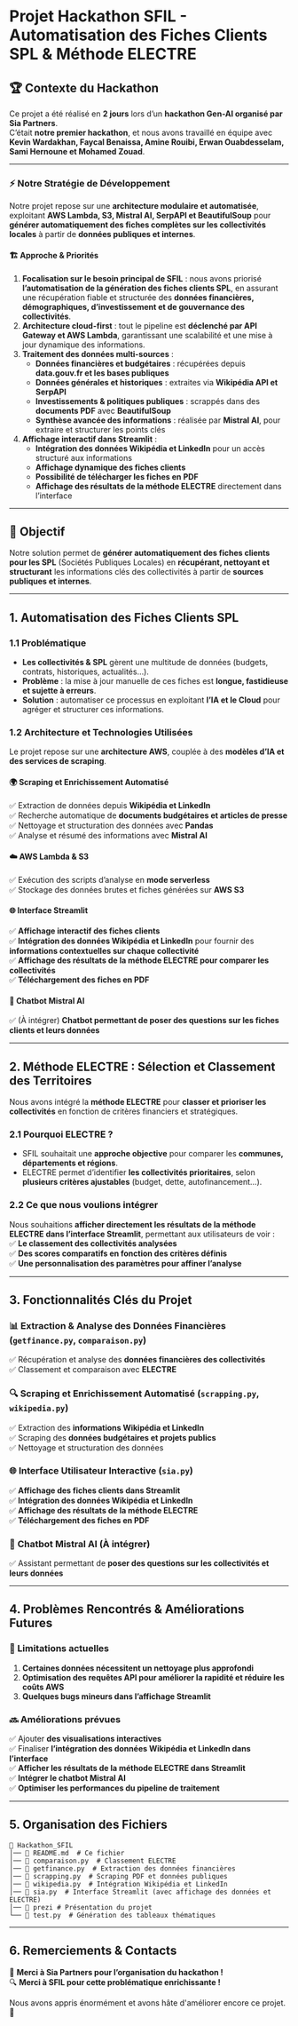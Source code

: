 # **Projet Hackathon SFIL - Automatisation des Fiches Clients SPL & Méthode ELECTRE**  

## 🏆 **Contexte du Hackathon**  

Ce projet a été réalisé en **2 jours** lors d’un **hackathon Gen-AI organisé par Sia Partners**.  
C’était **notre premier hackathon**, et nous avons travaillé en équipe avec **Kevin Wardakhan, Faycal Benaissa, Amine Rouibi, Erwan Ouabdesselam, Sami Hernoune et Mohamed Zouad**.  

---

### ⚡ **Notre Stratégie de Développement**  

Notre projet repose sur une **architecture modulaire et automatisée**, exploitant **AWS Lambda, S3, Mistral AI, SerpAPI et BeautifulSoup** pour **générer automatiquement des fiches complètes sur les collectivités locales** à partir de **données publiques et internes**.  

#### 🏗 **Approche & Priorités**  

1. **Focalisation sur le besoin principal de SFIL** : nous avons priorisé **l’automatisation de la génération des fiches clients SPL**, en assurant une récupération fiable et structurée des **données financières, démographiques, d’investissement et de gouvernance des collectivités**.  
2. **Architecture cloud-first** : tout le pipeline est **déclenché par API Gateway et AWS Lambda**, garantissant une scalabilité et une mise à jour dynamique des informations.  
3. **Traitement des données multi-sources** :  
   - **Données financières et budgétaires** : récupérées depuis **data.gouv.fr et les bases publiques**  
   - **Données générales et historiques** : extraites via **Wikipédia API et SerpAPI**  
   - **Investissements & politiques publiques** : scrappés dans des **documents PDF** avec **BeautifulSoup**  
   - **Synthèse avancée des informations** : réalisée par **Mistral AI**, pour extraire et structurer les points clés  
4. **Affichage interactif dans Streamlit** :  
   - **Intégration des données Wikipédia et LinkedIn** pour un accès structuré aux informations  
   - **Affichage dynamique des fiches clients**  
   - **Possibilité de télécharger les fiches en PDF**  
   - **Affichage des résultats de la méthode ELECTRE** directement dans l’interface  

---

## 🚀 **Objectif**  

Notre solution permet de **générer automatiquement des fiches clients pour les SPL** (Sociétés Publiques Locales) en **récupérant, nettoyant et structurant** les informations clés des collectivités à partir de **sources publiques et internes**.  

---

## **1. Automatisation des Fiches Clients SPL**  

### 1.1 **Problématique**  

- **Les collectivités & SPL** gèrent une multitude de données (budgets, contrats, historiques, actualités…).  
- **Problème** : la mise à jour manuelle de ces fiches est **longue, fastidieuse et sujette à erreurs**.  
- **Solution** : automatiser ce processus en exploitant **l’IA et le Cloud** pour agréger et structurer ces informations.  

### 1.2 **Architecture et Technologies Utilisées**  

Le projet repose sur une **architecture AWS**, couplée à des **modèles d’IA et des services de scraping**.  

#### **🌍 Scraping et Enrichissement Automatisé**  
✅ Extraction de données depuis **Wikipédia et LinkedIn**  
✅ Recherche automatique de **documents budgétaires et articles de presse**  
✅ Nettoyage et structuration des données avec **Pandas**  
✅ Analyse et résumé des informations avec **Mistral AI**  

#### **☁️ AWS Lambda & S3**  
✅ Exécution des scripts d’analyse en **mode serverless**  
✅ Stockage des données brutes et fiches générées sur **AWS S3**  

#### **🌐 Interface Streamlit**  
✅ **Affichage interactif des fiches clients**  
✅ **Intégration des données Wikipédia et LinkedIn** pour fournir des **informations contextuelles sur chaque collectivité**  
✅ **Affichage des résultats de la méthode ELECTRE pour comparer les collectivités**  
✅ **Téléchargement des fiches en PDF**  

#### **🧠 Chatbot Mistral AI**  
✅ (À intégrer) **Chatbot permettant de poser des questions sur les fiches clients et leurs données**  

---

## **2. Méthode ELECTRE : Sélection et Classement des Territoires**  

Nous avons intégré la **méthode ELECTRE** pour **classer et prioriser les collectivités** en fonction de critères financiers et stratégiques.  

### 2.1 **Pourquoi ELECTRE ?**  

- SFIL souhaitait une **approche objective** pour comparer les **communes, départements et régions**.  
- ELECTRE permet d’identifier **les collectivités prioritaires**, selon **plusieurs critères ajustables** (budget, dette, autofinancement…).  

### 2.2 **Ce que nous voulions intégrer**  
Nous souhaitions **afficher directement les résultats de la méthode ELECTRE dans l’interface Streamlit**, permettant aux utilisateurs de voir :  
✅ **Le classement des collectivités analysées**  
✅ **Des scores comparatifs en fonction des critères définis**  
✅ **Une personnalisation des paramètres pour affiner l’analyse**  

---

## **3. Fonctionnalités Clés du Projet**  

### 📊 **Extraction & Analyse des Données Financières** (`getfinance.py`, `comparaison.py`)  
✅ Récupération et analyse des **données financières des collectivités**  
✅ Classement et comparaison avec **ELECTRE**  

### 🔍 **Scraping et Enrichissement Automatisé** (`scrapping.py`, `wikipedia.py`)  
✅ Extraction des **informations Wikipédia et LinkedIn**  
✅ Scraping des **données budgétaires et projets publics**  
✅ Nettoyage et structuration des données  

### 🌐 **Interface Utilisateur Interactive** (`sia.py`)  
✅ **Affichage des fiches clients dans Streamlit**  
✅ **Intégration des données Wikipédia et LinkedIn**  
✅ **Affichage des résultats de la méthode ELECTRE**  
✅ **Téléchargement des fiches en PDF**  

### 🤖 **Chatbot Mistral AI** (À intégrer)  
✅ Assistant permettant de **poser des questions sur les collectivités et leurs données**  

---

## **4. Problèmes Rencontrés & Améliorations Futures**  

### **🚧 Limitations actuelles**  
1. **Certaines données nécessitent un nettoyage plus approfondi**  
2. **Optimisation des requêtes API pour améliorer la rapidité et réduire les coûts AWS**  
3. **Quelques bugs mineurs dans l’affichage Streamlit**  

### **🔜 Améliorations prévues**  
✅ Ajouter **des visualisations interactives**  
✅ Finaliser **l’intégration des données Wikipédia et LinkedIn dans l’interface**  
✅ **Afficher les résultats de la méthode ELECTRE dans Streamlit**  
✅ **Intégrer le chatbot Mistral AI**  
✅ **Optimiser les performances du pipeline de traitement**  

---

## **5. Organisation des Fichiers**  

```
📁 Hackathon_SFIL  
│── 📜 README.md  # Ce fichier  
│── 📝 comparaison.py  # Classement ELECTRE  
│── 📝 getfinance.py  # Extraction des données financières  
│── 📝 scrapping.py  # Scraping PDF et données publiques  
│── 📝 wikipedia.py  # Intégration Wikipédia et LinkedIn  
│── 📝 sia.py  # Interface Streamlit (avec affichage des données et ELECTRE)
│── 📝 prezi # Présentation du projet 
└── 📝 test.py  # Génération des tableaux thématiques  
```

---

## **6. Remerciements & Contacts**  
🎉 **Merci à Sia Partners pour l’organisation du hackathon !**  
🔍 **Merci à SFIL pour cette problématique enrichissante !**  

Nous avons appris énormément et avons hâte d'améliorer encore ce projet. 🚀  

